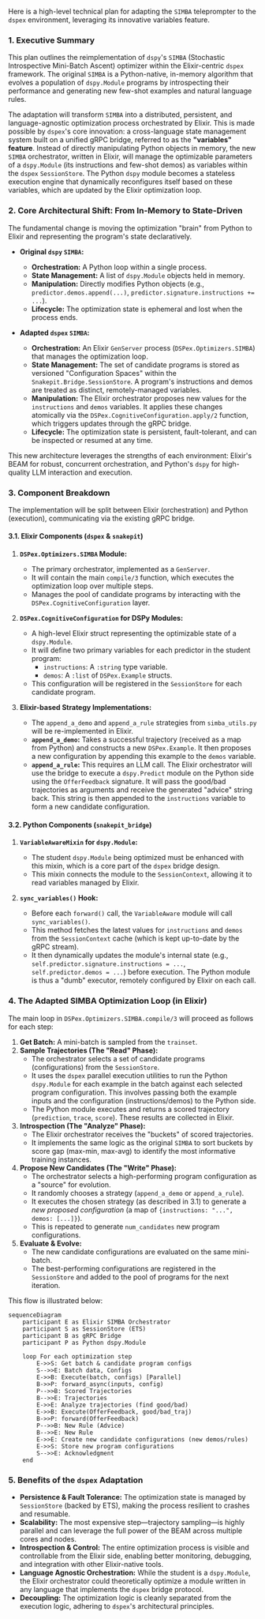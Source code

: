 Here is a high-level technical plan for adapting the `SIMBA` teleprompter to the `dspex` environment, leveraging its innovative variables feature.

### **1. Executive Summary**

This plan outlines the reimplementation of `dspy`'s `SIMBA` (Stochastic Introspective Mini-Batch Ascent) optimizer within the Elixir-centric `dspex` framework. The original `SIMBA` is a Python-native, in-memory algorithm that evolves a population of `dspy.Module` programs by introspecting their performance and generating new few-shot examples and natural language rules.

The adaptation will transform `SIMBA` into a distributed, persistent, and language-agnostic optimization process orchestrated by Elixir. This is made possible by `dspex`'s core innovation: a cross-language state management system built on a unified gRPC bridge, referred to as the **"variables" feature**. Instead of directly manipulating Python objects in memory, the new `SIMBA` orchestrator, written in Elixir, will manage the optimizable parameters of a `dspy.Module` (its instructions and few-shot demos) as variables within the `dspex` `SessionStore`. The Python `dspy` module becomes a stateless execution engine that dynamically reconfigures itself based on these variables, which are updated by the Elixir optimization loop.

### **2. Core Architectural Shift: From In-Memory to State-Driven**

The fundamental change is moving the optimization "brain" from Python to Elixir and representing the program's state declaratively.

*   **Original `dspy` `SIMBA`:**
    *   **Orchestration:** A Python loop within a single process.
    *   **State Management:** A list of `dspy.Module` objects held in memory.
    *   **Manipulation:** Directly modifies Python objects (e.g., `predictor.demos.append(...)`, `predictor.signature.instructions += ...`).
    *   **Lifecycle:** The optimization state is ephemeral and lost when the process ends.

*   **Adapted `dspex` `SIMBA`:**
    *   **Orchestration:** An Elixir `GenServer` process (`DSPex.Optimizers.SIMBA`) that manages the optimization loop.
    *   **State Management:** The set of candidate programs is stored as versioned "Configuration Spaces" within the `Snakepit.Bridge.SessionStore`. A program's instructions and demos are treated as distinct, remotely-managed variables.
    *   **Manipulation:** The Elixir orchestrator proposes new values for the `instructions` and `demos` variables. It applies these changes atomically via the `DSPex.CognitiveConfiguration.apply/2` function, which triggers updates through the gRPC bridge.
    *   **Lifecycle:** The optimization state is persistent, fault-tolerant, and can be inspected or resumed at any time.

This new architecture leverages the strengths of each environment: Elixir's BEAM for robust, concurrent orchestration, and Python's `dspy` for high-quality LLM interaction and execution.

### **3. Component Breakdown**

The implementation will be split between Elixir (orchestration) and Python (execution), communicating via the existing gRPC bridge.

#### **3.1. Elixir Components (`dspex` & `snakepit`)**

1.  **`DSPex.Optimizers.SIMBA` Module:**
    *   The primary orchestrator, implemented as a `GenServer`.
    *   It will contain the main `compile/3` function, which executes the optimization loop over multiple steps.
    *   Manages the pool of candidate programs by interacting with the `DSPex.CognitiveConfiguration` layer.

2.  **`DSPex.CognitiveConfiguration` for DSPy Modules:**
    *   A high-level Elixir struct representing the optimizable state of a `dspy.Module`.
    *   It will define two primary variables for each predictor in the student program:
        *   `instructions`: A `:string` type variable.
        *   `demos`: A `:list` of `DSPex.Example` structs.
    *   This configuration will be registered in the `SessionStore` for each candidate program.

3.  **Elixir-based Strategy Implementations:**
    *   The `append_a_demo` and `append_a_rule` strategies from `simba_utils.py` will be re-implemented in Elixir.
    *   **`append_a_demo`:** Takes a successful trajectory (received as a map from Python) and constructs a new `DSPex.Example`. It then proposes a new configuration by appending this example to the `demos` variable.
    *   **`append_a_rule`:** This requires an LLM call. The Elixir orchestrator will use the bridge to execute a `dspy.Predict` module on the Python side using the `OfferFeedback` signature. It will pass the good/bad trajectories as arguments and receive the generated "advice" string back. This string is then appended to the `instructions` variable to form a new candidate configuration.

#### **3.2. Python Components (`snakepit_bridge`)**

1.  **`VariableAwareMixin` for `dspy.Module`:**
    *   The student `dspy.Module` being optimized must be enhanced with this mixin, which is a core part of the `dspex` bridge design.
    *   This mixin connects the module to the `SessionContext`, allowing it to read variables managed by Elixir.

2.  **`sync_variables()` Hook:**
    *   Before each `forward()` call, the `VariableAware` module will call `sync_variables()`.
    *   This method fetches the latest values for `instructions` and `demos` from the `SessionContext` cache (which is kept up-to-date by the gRPC stream).
    *   It then dynamically updates the module's internal state (e.g., `self.predictor.signature.instructions = ...`, `self.predictor.demos = ...`) before execution. The Python module is thus a "dumb" executor, remotely configured by Elixir on each call.

### **4. The Adapted SIMBA Optimization Loop (in Elixir)**

The main loop in `DSPex.Optimizers.SIMBA.compile/3` will proceed as follows for each step:

1.  **Get Batch:** A mini-batch is sampled from the `trainset`.
2.  **Sample Trajectories (The "Read" Phase):**
    *   The orchestrator selects a set of candidate programs (configurations) from the `SessionStore`.
    *   It uses the `dspex` parallel execution utilities to run the Python `dspy.Module` for each example in the batch against each selected program configuration. This involves passing both the example inputs and the configuration (instructions/demos) to the Python side.
    *   The Python module executes and returns a scored trajectory (`prediction`, `trace`, `score`). These results are collected in Elixir.
3.  **Introspection (The "Analyze" Phase):**
    *   The Elixir orchestrator receives the "buckets" of scored trajectories.
    *   It implements the same logic as the original `SIMBA` to sort buckets by score gap (max-min, max-avg) to identify the most informative training instances.
4.  **Propose New Candidates (The "Write" Phase):**
    *   The orchestrator selects a high-performing program configuration as a "source" for evolution.
    *   It randomly chooses a strategy (`append_a_demo` or `append_a_rule`).
    *   It executes the chosen strategy (as described in 3.1) to generate a *new proposed configuration* (a map of `{instructions: "...", demos: [...]}`).
    *   This is repeated to generate `num_candidates` new program configurations.
5.  **Evaluate & Evolve:**
    *   The new candidate configurations are evaluated on the same mini-batch.
    *   The best-performing configurations are registered in the `SessionStore` and added to the pool of programs for the next iteration.

This flow is illustrated below:

```mermaid
sequenceDiagram
    participant E as Elixir SIMBA Orchestrator
    participant S as SessionStore (ETS)
    participant B as gRPC Bridge
    participant P as Python dspy.Module

    loop For each optimization step
        E->>S: Get batch & candidate program configs
        S-->>E: Batch data, Configs
        E->>B: Execute(batch, configs) [Parallel]
        B->>P: forward_async(inputs, config)
        P-->>B: Scored Trajectories
        B-->>E: Trajectories
        E->>E: Analyze trajectories (find good/bad)
        E->>B: Execute(OfferFeedback, good/bad_traj)
        B->>P: forward(OfferFeedback)
        P-->>B: New Rule (Advice)
        B-->>E: New Rule
        E->>E: Create new candidate configurations (new demos/rules)
        E->>S: Store new program configurations
        S-->>E: Acknowledgment
    end
```

### **5. Benefits of the `dspex` Adaptation**

*   **Persistence & Fault Tolerance:** The optimization state is managed by `SessionStore` (backed by ETS), making the process resilient to crashes and resumable.
*   **Scalability:** The most expensive step—trajectory sampling—is highly parallel and can leverage the full power of the BEAM across multiple cores and nodes.
*   **Introspection & Control:** The entire optimization process is visible and controllable from the Elixir side, enabling better monitoring, debugging, and integration with other Elixir-native tools.
*   **Language Agnostic Orchestration:** While the student is a `dspy.Module`, the Elixir orchestrator could theoretically optimize a module written in any language that implements the `dspex` bridge protocol.
*   **Decoupling:** The optimization logic is cleanly separated from the execution logic, adhering to `dspex`'s architectural principles.
